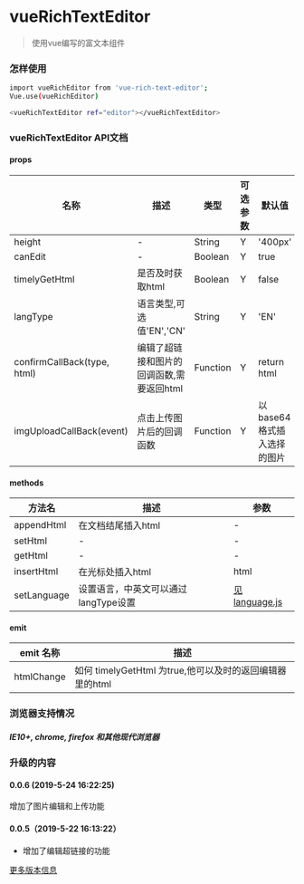 # vueRichTextEditor

> 使用vue编写的富文本组件

### 怎样使用

``` bash
import vueRichEditor from 'vue-rich-text-editor';
Vue.use(vueRichEditor)

<vueRichTextEditor ref="editor"></vueRichTextEditor>
```

### vueRichTextEditor API文档

#### props

|名称|描述|类型|可选参数|默认值|
|----------|--------|----------|----------|----------|
|height|-|String|Y|'400px'|
|canEdit|-|Boolean|Y|true|
|timelyGetHtml|是否及时获取html|Boolean|Y|false|
|langType|语言类型,可选值'EN','CN'|String|Y|'EN'|
|confirmCallBack(type, html)|编辑了超链接和图片的回调函数,需要返回html|Function|Y|return html|
|imgUploadCallBack(event)|点击上传图片后的回调函数|Function|Y|以base64格式插入选择的图片|

#### methods

|方法名|描述|参数|
|----------|--------|----------|
|appendHtml|在文档结尾插入html|-|
|setHtml|-|-|
|getHtml|-|-|
|insertHtml|在光标处插入html|html|
|setLanguage|设置语言，中英文可以通过langType设置|[见language.js](https://github.com/ArchieHurry/vueRichEditor/tree/master/src/components/language.js)|

#### emit
|emit 名称|描述|
|--------------|--------------|
|htmlChange|如何 timelyGetHtml 为true,他可以及时的返回编辑器里的html|

### 浏览器支持情况

##### IE10+, chrome, firefox 和其他现代浏览器

### 升级的内容

#### 0.0.6 (2019-5-24 16:22:25)

增加了图片编辑和上传功能

#### 0.0.5（2019-5-22 16:13:22）

- 增加了编辑超链接的功能

[更多版本信息](https://github.com/ArchieHurry/vueRichTextEditor/blob/master/version.md)
